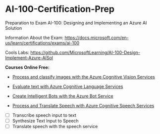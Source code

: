 # AI-100-Certification-Prep
Preparation to Exam AI-100: Designing and Implementing an Azure AI Solution

Information About the Exam:
https://docs.microsoft.com/en-us/learn/certifications/exams/ai-100

Cools Labs:
https://github.com/MicrosoftLearning/AI-100-Design-Implement-Azure-AISol

**Courses Online Free:**
* [Process and classify images with the Azure Cognitive Vision Services](https://docs.microsoft.com/en-us/learn/paths/classify-images-with-vision-services/)

* [Evaluate text with Azure Cognitive Language Services](https://docs.microsoft.com/en-us/learn/paths/evaluate-text-with-language-services/)

* [Create Intelligent Bots with the Azure Bot Service](https://docs.microsoft.com/en-us/learn/paths/create-bots-with-the-azure-bot-service/)

* [Process and Translate Speech with Azure Cognitive Speech Services](https://docs.microsoft.com/en-us/learn/paths/process-translate-speech-azure-cognitive-speech-services/)
- [ ] Transcribe speech input to text
- [ ] Synthesize Text Input to Speech
- [ ] Translate speech with the speech service
